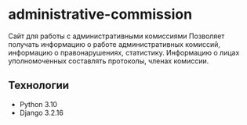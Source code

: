 # administrative-commission
Сайт для работы с административными комиссиями
Позволяет получать информацию о работе административных комиссий, информацию о правонарушениях, статистику. Информацию о лицах уполномоченных составлять протоколы, членах комиссии.

## Технологии
- Python 3.10
- Django 3.2.16